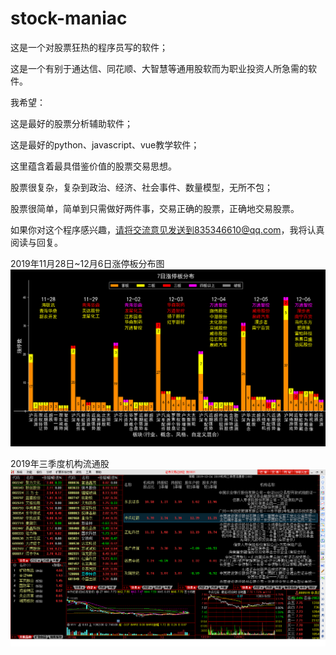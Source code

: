 # stock-maniac
这是一个对股票狂热的程序员写的软件；

这是一个有别于通达信、同花顺、大智慧等通用股软而为职业投资人所急需的软件。

我希望：

这是最好的股票分析辅助软件；

这是最好的python、javascript、vue教学软件；

这里蕴含着最具借鉴价值的股票交易思想。


股票很复杂，复杂到政治、经济、社会事件、数量模型，无所不包；

股票很简单，简单到只需做好两件事，交易正确的股票，正确地交易股票。

如果你对这个程序感兴趣，请将交流意见发送到835346610@qq.com，我将认真阅读与回复。


2019年11月28日~12月6日涨停板分布图
![2019年11月28日~12月6日涨停板分布图](https://github.com/tailailcc/stock-maniac/blob/master/2019-11-28.png)

2019年三季度机构流通股
![2019年三季度机构流通股](https://github.com/tailailcc/stock-maniac/blob/master/2019%E6%9C%BA%E6%9E%84%E4%B8%89%E5%AD%A3%E5%BA%A6%E6%B5%81%E9%80%9A%E8%82%A11224.png)
